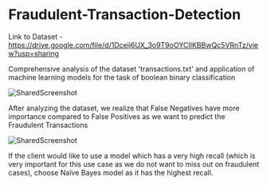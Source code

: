 # Fraudulent-Transaction-Detection

Link to Dataset - https://drive.google.com/file/d/1Dceij6UX_3o9T9oOYCIIKBBwQc5VRnTz/view?usp=sharing

Comprehensive analysis of the dataset 'transactions.txt' and application of machine learning models for the task of boolean binary classification

![SharedScreenshot](https://user-images.githubusercontent.com/50703483/126752446-6917865a-d0c3-42a2-bffc-a46005dd3704.jpg)

After analyzing the dataset, we realize that False Negatives have more importance compared to False Positives as we want to predict the Fraudulent Transactions

![SharedScreenshot](https://user-images.githubusercontent.com/50703483/126752608-d4cdf6fa-6599-488b-a9c9-beaa3f2c8555.jpg)

 If the client would like to use a model which has a very high recall (which is very important for this use case as we do not want to miss out on fraudulent cases), choose Naïve Bayes model as it has the highest recall.
